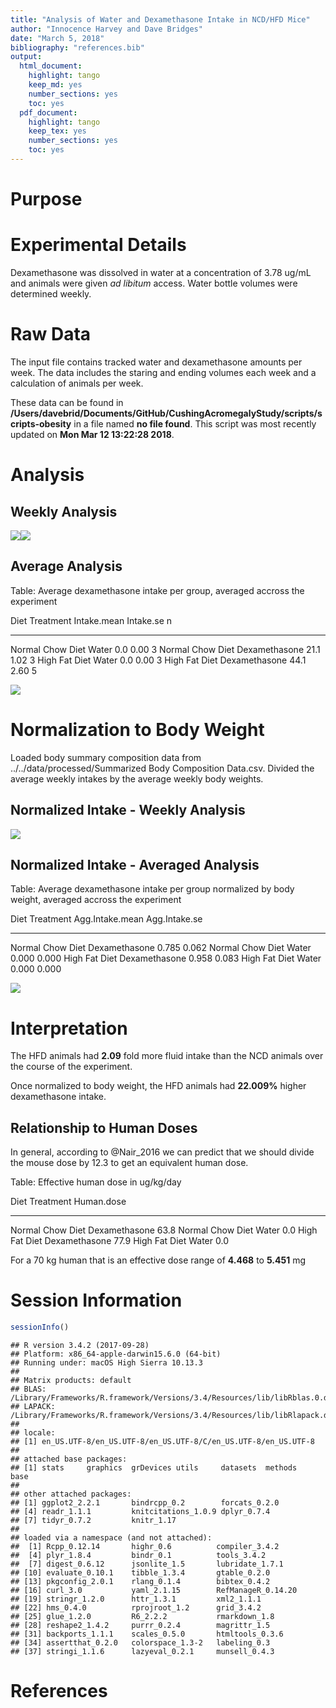 ```yaml
---
title: "Analysis of Water and Dexamethasone Intake in NCD/HFD Mice"
author: "Innocence Harvey and Dave Bridges"
date: "March 5, 2018"
bibliography: "references.bib"
output:
  html_document:
    highlight: tango
    keep_md: yes
    number_sections: yes
    toc: yes
  pdf_document:
    highlight: tango
    keep_tex: yes
    number_sections: yes
    toc: yes
---
```




# Purpose

# Experimental Details



Dexamethasone was dissolved in water at a concentration of 3.78 ug/mL and animals were given *ad libitum* access.  Water bottle volumes were determined weekly.

# Raw Data

The input file contains tracked water and dexamethasone amounts per week.  The data includes the staring and ending volumes each week and a calculation of animals per week.



These data can be found in **/Users/davebrid/Documents/GitHub/CushingAcromegalyStudy/scripts/scripts-obesity** in a file named **no file found**.  This script was most recently updated on **Mon Mar 12 13:22:28 2018**.

# Analysis

## Weekly Analysis

![](figures/weekly-lineplot-1.png)<!-- -->![](figures/weekly-lineplot-2.png)<!-- -->

## Average Analysis


Table: Average dexamethasone intake per group, averaged accross the experiment

Diet               Treatment        Intake.mean   Intake.se    n
-----------------  --------------  ------------  ----------  ---
Normal Chow Diet   Water                    0.0        0.00    3
Normal Chow Diet   Dexamethasone           21.1        1.02    3
High Fat Diet      Water                    0.0        0.00    3
High Fat Diet      Dexamethasone           44.1        2.60    5

![](figures/average-lineplot-1.png)<!-- -->

# Normalization to Body Weight



Loaded body summary composition data from ../../data/processed/Summarized Body Composition Data.csv.  Divided the average weekly intakes by the average weekly body weights.




## Normalized Intake - Weekly Analysis

![](figures/weekly-normalized-intake-1.png)<!-- -->

## Normalized Intake - Averaged Analysis


Table: Average dexamethasone intake per group normalized by body weight, averaged accross the experiment

Diet               Treatment        Agg.Intake.mean   Agg.Intake.se
-----------------  --------------  ----------------  --------------
Normal Chow Diet   Dexamethasone              0.785           0.062
Normal Chow Diet   Water                      0.000           0.000
High Fat Diet      Dexamethasone              0.958           0.083
High Fat Diet      Water                      0.000           0.000

![](figures/average-normalized-lineplot-1.png)<!-- -->

# Interpretation

The HFD animals had **2.09** fold more fluid intake than the NCD animals over the course of the experiment.  

Once normalized to body weight, the HFD animals had **22.009%** higher dexamethasone intake.

## Relationship to Human Doses



In general, according to @Nair_2016 we can predict that we should divide the mouse dose by 12.3 to get an equivalent human dose.


Table: Effective human dose in ug/kg/day

Diet               Treatment        Human.dose
-----------------  --------------  -----------
Normal Chow Diet   Dexamethasone          63.8
Normal Chow Diet   Water                   0.0
High Fat Diet      Dexamethasone          77.9
High Fat Diet      Water                   0.0

For a 70 kg human that is an effective dose range of **4.468** to **5.451** mg

# Session Information


```r
sessionInfo()
```

```
## R version 3.4.2 (2017-09-28)
## Platform: x86_64-apple-darwin15.6.0 (64-bit)
## Running under: macOS High Sierra 10.13.3
## 
## Matrix products: default
## BLAS: /Library/Frameworks/R.framework/Versions/3.4/Resources/lib/libRblas.0.dylib
## LAPACK: /Library/Frameworks/R.framework/Versions/3.4/Resources/lib/libRlapack.dylib
## 
## locale:
## [1] en_US.UTF-8/en_US.UTF-8/en_US.UTF-8/C/en_US.UTF-8/en_US.UTF-8
## 
## attached base packages:
## [1] stats     graphics  grDevices utils     datasets  methods   base     
## 
## other attached packages:
## [1] ggplot2_2.2.1       bindrcpp_0.2        forcats_0.2.0      
## [4] readr_1.1.1         knitcitations_1.0.9 dplyr_0.7.4        
## [7] tidyr_0.7.2         knitr_1.17         
## 
## loaded via a namespace (and not attached):
##  [1] Rcpp_0.12.14       highr_0.6          compiler_3.4.2    
##  [4] plyr_1.8.4         bindr_0.1          tools_3.4.2       
##  [7] digest_0.6.12      jsonlite_1.5       lubridate_1.7.1   
## [10] evaluate_0.10.1    tibble_1.3.4       gtable_0.2.0      
## [13] pkgconfig_2.0.1    rlang_0.1.4        bibtex_0.4.2      
## [16] curl_3.0           yaml_2.1.15        RefManageR_0.14.20
## [19] stringr_1.2.0      httr_1.3.1         xml2_1.1.1        
## [22] hms_0.4.0          rprojroot_1.2      grid_3.4.2        
## [25] glue_1.2.0         R6_2.2.2           rmarkdown_1.8     
## [28] reshape2_1.4.2     purrr_0.2.4        magrittr_1.5      
## [31] backports_1.1.1    scales_0.5.0       htmltools_0.3.6   
## [34] assertthat_0.2.0   colorspace_1.3-2   labeling_0.3      
## [37] stringi_1.1.6      lazyeval_0.2.1     munsell_0.4.3
```

# References


